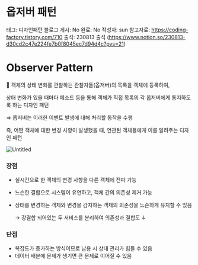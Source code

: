# 옵저버 패턴

태그: 디자인패턴
블로그 게시: No
완료: No
작성자: sun
참고자료: https://coding-factory.tistory.com/710
출석: 230813 출석 (https://www.notion.so/230813-d30cd2c47e224fe7b0f8045ec7d94d4c?pvs=21)

# Observer Pattern

<aside>
📌 객체의 상태 변화를 관찰하는 관찰자들(옵저버)의 목록을 객체에 등록하여,

상태 변화가 있을 때마다 메소드 등을 통해 객체가 직접 목록의 각 옵저버에게 통지하도록 하는 디자인 패턴

⇒ 옵저버는 이러한 이벤트 발생에 대해 처리할 동작을 수행 

즉, 어떤 객체에 대한 변경 사항이 발생했을 때, 연관된 객체들에게 이를 알려주는 디자인 패턴

</aside>

![Untitled](%E1%84%8B%E1%85%A9%E1%86%B8%E1%84%8C%E1%85%A5%E1%84%87%E1%85%A5%20%E1%84%91%E1%85%A2%E1%84%90%E1%85%A5%E1%86%AB%205e67d4bbc53d4872bd40b5e4582944c5/Untitled.png)

### 장점

- 실시간으로 한 객체의 변경 사항을 다른 객체에 전파 가능
- 느슨한 결합으로 시스템이 유연하고, 객체 간의 의존성 제거 가능
- 상태를 변경하는 객체와 변경을 감지하는 객체의 의존성을 느슨하게 유지할 수 있음
    
    → 강결합 되어있는 두 서비스를 분리하여 의존성과 결합도 ↓
    

### 단점

- 복잡도가 증가하는 방식이므로 남용 시 상태 관리가 힘들 수 있음
- 데이터 배분에 문제가 생기면 큰 문제로 이어질 수 있음